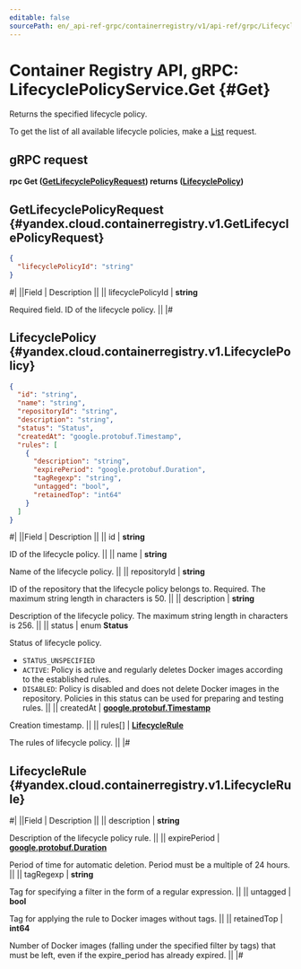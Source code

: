 ```yaml
---
editable: false
sourcePath: en/_api-ref-grpc/containerregistry/v1/api-ref/grpc/LifecyclePolicy/get.md
---
```


# Container Registry API, gRPC: LifecyclePolicyService.Get {#Get}

Returns the specified lifecycle policy.

To get the list of all available lifecycle policies, make a [List](/docs/container-registry/api-ref/grpc/LifecyclePolicy/list#List) request.

## gRPC request

**rpc Get ([GetLifecyclePolicyRequest](#yandex.cloud.containerregistry.v1.GetLifecyclePolicyRequest)) returns ([LifecyclePolicy](#yandex.cloud.containerregistry.v1.LifecyclePolicy))**

## GetLifecyclePolicyRequest {#yandex.cloud.containerregistry.v1.GetLifecyclePolicyRequest}

```json
{
  "lifecyclePolicyId": "string"
}
```

#|
||Field | Description ||
|| lifecyclePolicyId | **string**

Required field. ID of the lifecycle policy. ||
|#

## LifecyclePolicy {#yandex.cloud.containerregistry.v1.LifecyclePolicy}

```json
{
  "id": "string",
  "name": "string",
  "repositoryId": "string",
  "description": "string",
  "status": "Status",
  "createdAt": "google.protobuf.Timestamp",
  "rules": [
    {
      "description": "string",
      "expirePeriod": "google.protobuf.Duration",
      "tagRegexp": "string",
      "untagged": "bool",
      "retainedTop": "int64"
    }
  ]
}
```

#|
||Field | Description ||
|| id | **string**

ID of the lifecycle policy. ||
|| name | **string**

Name of the lifecycle policy. ||
|| repositoryId | **string**

ID of the repository that the lifecycle policy belongs to.
Required. The maximum string length in characters is 50. ||
|| description | **string**

Description of the lifecycle policy.
The maximum string length in characters is 256. ||
|| status | enum **Status**

Status of lifecycle policy.

- `STATUS_UNSPECIFIED`
- `ACTIVE`: Policy is active and regularly deletes Docker images according to the established rules.
- `DISABLED`: Policy is disabled and does not delete Docker images in the repository.
Policies in this status can be used for preparing and testing rules. ||
|| createdAt | **[google.protobuf.Timestamp](https://developers.google.com/protocol-buffers/docs/reference/google.protobuf#timestamp)**

Creation timestamp. ||
|| rules[] | **[LifecycleRule](#yandex.cloud.containerregistry.v1.LifecycleRule)**

The rules of lifecycle policy. ||
|#

## LifecycleRule {#yandex.cloud.containerregistry.v1.LifecycleRule}

#|
||Field | Description ||
|| description | **string**

Description of the lifecycle policy rule. ||
|| expirePeriod | **[google.protobuf.Duration](https://developers.google.com/protocol-buffers/docs/reference/csharp/class/google/protobuf/well-known-types/duration)**

Period of time for automatic deletion.
Period must be a multiple of 24 hours. ||
|| tagRegexp | **string**

Tag for specifying a filter in the form of a regular expression. ||
|| untagged | **bool**

Tag for applying the rule to Docker images without tags. ||
|| retainedTop | **int64**

Number of Docker images (falling under the specified filter by tags) that must be left, even if the expire_period has already expired. ||
|#